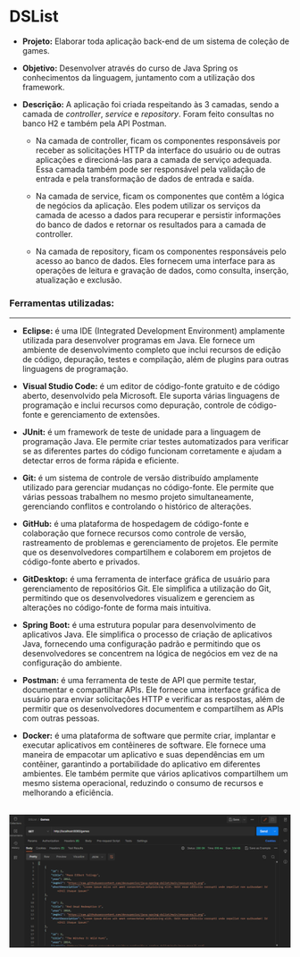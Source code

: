 # DSList

- __Projeto:__ Elaborar toda aplicação back-end de um sistema de coleção de games.

- __Objetivo:__ Desenvolver através do curso de Java Spring os conhecimentos da linguagem, juntamento com a utilização dos framework. 

- __Descrição:__ A aplicação foi criada respeitando às 3 camadas, sendo a camada de _controller_, _service_ e _repository_.
Foram feito consultas no banco H2 e também pela API Postman. 
  - Na camada de controller, ficam os componentes responsáveis por receber as solicitações HTTP da interface do usuário ou de outras aplicações e direcioná-las para a camada de serviço adequada. Essa camada também pode ser responsável pela validação de entrada e pela transformação de dados de entrada e saída.

  - Na camada de service, ficam os componentes que contêm a lógica de negócios da aplicação. Eles podem utilizar os serviços da camada de acesso a dados para recuperar e persistir informações do banco de dados e retornar os resultados para a camada de controller.

  - Na camada de repository, ficam os componentes responsáveis pelo acesso ao banco de dados. Eles fornecem uma interface para as operações de leitura e gravação de dados, como consulta, inserção, atualização e exclusão.


### __Ferramentas utilizadas:__
---
- __Eclipse:__ é uma IDE (Integrated Development Environment) amplamente utilizada para desenvolver programas em Java. Ele fornece um ambiente de desenvolvimento completo que inclui recursos de edição de código, depuração, testes e compilação, além de plugins para outras linguagens de programação.

- __Visual Studio Code:__ é um editor de código-fonte gratuito e de código aberto, desenvolvido pela Microsoft. Ele suporta várias linguagens de programação e inclui recursos como depuração, controle de código-fonte e gerenciamento de extensões.

- __JUnit:__ é um framework de teste de unidade para a linguagem de programação Java. Ele permite criar testes automatizados para verificar se as diferentes partes do código funcionam corretamente e ajudam a detectar erros de forma rápida e eficiente.

- __Git:__ é um sistema de controle de versão distribuído amplamente utilizado para gerenciar mudanças no código-fonte. Ele permite que várias pessoas trabalhem no mesmo projeto simultaneamente, gerenciando conflitos e controlando o histórico de alterações.

- __GitHub:__ é uma plataforma de hospedagem de código-fonte e colaboração que fornece recursos como controle de versão, rastreamento de problemas e gerenciamento de projetos. Ele permite que os desenvolvedores compartilhem e colaborem em projetos de código-fonte aberto e privados.

- __GitDesktop:__ é uma ferramenta de interface gráfica de usuário para gerenciamento de repositórios Git. Ele simplifica a utilização do Git, permitindo que os desenvolvedores visualizem e gerenciem as alterações no código-fonte de forma mais intuitiva.

- __Spring Boot:__ é uma estrutura popular para desenvolvimento de aplicativos Java. Ele simplifica o processo de criação de aplicativos Java, fornecendo uma configuração padrão e permitindo que os desenvolvedores se concentrem na lógica de negócios em vez de na configuração do ambiente.

- __Postman:__ é uma ferramenta de teste de API que permite testar, documentar e compartilhar APIs. Ele fornece uma interface gráfica de usuário para enviar solicitações HTTP e verificar as respostas, além de permitir que os desenvolvedores documentem e compartilhem as APIs com outras pessoas.

- __Docker:__ é uma plataforma de software que permite criar, implantar e executar aplicativos em contêineres de software. Ele fornece uma maneira de empacotar um aplicativo e suas dependências em um contêiner, garantindo a portabilidade do aplicativo em diferentes ambientes. Ele também permite que vários aplicativos compartilhem um mesmo sistema operacional, reduzindo o consumo de recursos e melhorando a eficiência.
<br><br>

![Requisição dto](image/Requisi%C3%A7%C3%A3o.png)

